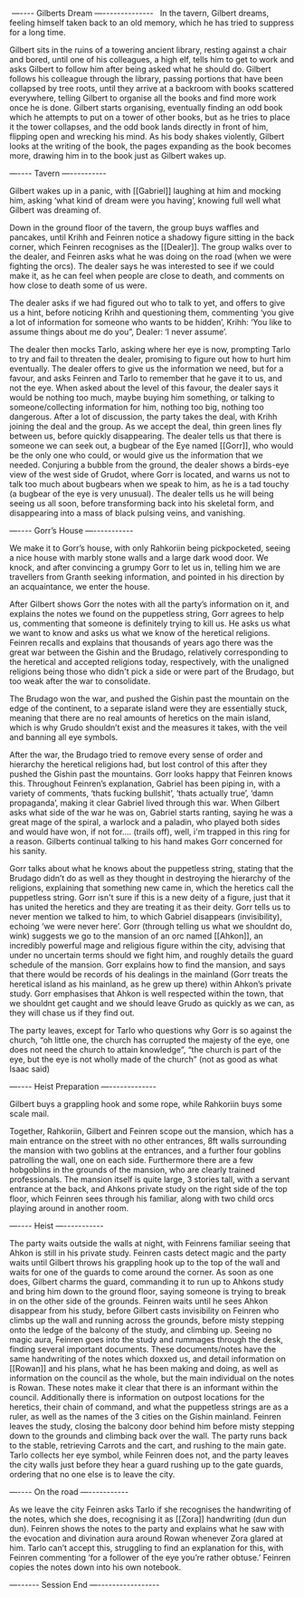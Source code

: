  —---- Gilberts Dream —--------------
 
In the tavern, Gilbert dreams, feeling himself taken back to an old memory, which he has tried to suppress for a long time. 

Gilbert sits in the ruins of a towering ancient library, resting against a chair and bored, until one of his colleagues, a high elf, tells him to get to work and asks Gilbert to follow him after being asked what he should do. Gilbert follows his colleague through the library, passing portions that have been collapsed by tree roots, until they arrive at a backroom with books scattered everywhere, telling Gilbert to organise all the books and find more work once he is done. Gilbert starts organising, eventually finding an odd book which he attempts to put on a tower of other books, but as he tries to place it the tower collapses, and the odd book lands directly in front of him, flipping open and wrecking his mind. As his body shakes violently, Gilbert looks at the writing of the book, the pages expanding as the book becomes more, drawing him in to the book just as Gilbert wakes up. 

—---- Tavern —----------

Gilbert wakes up in a panic, with [[Gabriel]] laughing at him and mocking him, asking ‘what kind of dream were you having’, knowing full well what Gilbert was dreaming of.

Down in the ground floor of the tavern, the group buys waffles and pancakes, until Krihh and Feinren notice a shadowy figure sitting in the back corner, which Feinren recognises as the [[Dealer]]. The group walks over to the dealer, and Feinren asks what he was doing on the road (when we were fighting the orcs). The dealer says he was interested to see if we could make it, as he can feel when people are close to death, and comments on how close to death some of us were. 

The dealer asks if we had figured out who to talk to yet, and offers to give us a hint, before noticing Krihh and questioning them, commenting ‘you give a lot of information for someone who wants to be hidden’, Krihh: ‘You like to assume things about me do you”, Dealer: ‘I never assume’.

The dealer then mocks Tarlo, asking where her eye is now, prompting Tarlo to try and fail to threaten the dealer, promising to figure out how to hurt him eventually. The dealer offers to give us the information we need, but for a favour, and asks Feinren and Tarlo to remember that he gave it to us, and not the eye. When asked about the level of this favour, the dealer says it would be nothing too much, maybe buying him something, or talking to someone/collecting information for him, nothing too big, nothing too dangerous. After a lot of discussion, the party takes the deal, with Krihh joining the deal and the group. As we accept the deal, thin green lines fly between us, before quickly disappearing. The dealer tells us that there is someone we can seek out, a bugbear of the Eye named [[Gorr]], who would be the only one who could, or would give us the information that we needed. Conjuring a bubble from the ground, the dealer shows a birds-eye view of the west side of Grudot, where Gorr is located, and warns us not to talk too much about bugbears when we speak to him, as he is a tad touchy (a bugbear of the eye is very unusual). The dealer tells us he will being seeing us all soon, before transforming back into his skeletal form, and disappearing into a mass of black pulsing veins, and vanishing.

—---- Gorr’s House —-----------

We make it to Gorr’s house, with only Rahkoriin being pickpocketed, seeing a nice house with marbly stone walls and a large dark wood door. We knock, and after convincing a grumpy Gorr to let us in, telling him we are travellers from Granth seeking information, and pointed in his direction by an acquaintance, we enter the house. 

After Gilbert shows Gorr the notes with all the party’s information on it, and explains the notes we found on the puppetless string, Gorr agrees to help us, commenting that someone is definitely trying to kill us. He asks us what we want to know and asks us what we know of the heretical religions. Feinren recalls and explains that thousands of years ago there was the great war between the Gishin and the Brudago, relatively corresponding to the heretical and accepted religions today, respectively, with the unaligned religions being those who didn't pick a side or were part of the Brudago, but too weak after the war to consolidate. 

The Brudago won the war, and pushed the Gishin past the mountain on the edge of the continent, to a separate island were they are essentially stuck, meaning that there are no real amounts of heretics on the main island, which is why Grudo shouldn’t exist and the measures it takes, with the veil and banning all eye symbols. 

After the war, the Brudago tried to remove every sense of order and hierarchy the heretical religions had, but lost control of this after they pushed the Gishin past the mountains. Gorr looks happy that Feinren knows this. Throughout Feinren’s explanation, Gabriel has been piping in, with a variety of comments, ‘thats fucking bullshit’, ‘thats actually true’, ‘damn propaganda’, making it clear Gabriel lived through this war. When Gilbert asks what side of the war he was on, Gabriel starts ranting, saying he was a great mage of the spiral, a warlock and a paladin, who played both sides and would have won, if not for…. (trails off), well, i'm trapped in this ring for a reason. Gilberts continual talking to his hand makes Gorr concerned for his sanity.

Gorr talks about what he knows about the puppetless string, stating that the Brudago didn’t do as well as they thought in destroying the hierarchy of the religions, explaining that something new came in, which the heretics call the puppetless string. Gorr isn't sure if this is a new deity of a figure, just that it has united the heretics and they are treating it as their deity. Gorr tells us to never mention we talked to him, to which Gabriel disappears (invisibility), echoing ‘we were never here’. Gorr (through telling us what we shouldnt do, wink) suggests we go to the mansion of an orc named [[Ahkon]], an incredibly powerful mage and religious figure within the city, advising that under no uncertain terms should we fight him, and roughly details the guard schedule of the mansion. Gorr explains how to find the mansion, and says that there would be records of his dealings in the mainland (Gorr treats the heretical island as his mainland, as he grew up there) within Ahkon’s private study. Gorr emphasises that Ahkon is well respected within the town, that we shouldnt get caught and we should leave Grudo as quickly as we can, as they will chase us if they find out.

The party leaves, except for Tarlo who questions why Gorr is so against the church, “oh little one, the church has corrupted the majesty of the eye, one does not need the church to attain knowledge”, “the church is part of the eye, but the eye is not wholly made of the church” (not as good as what Isaac said)

—---- Heist Preparation —-------------

Gilbert buys a grappling hook and some rope, while Rahkoriin buys some scale mail. 

Together, Rahkoriin, Gilbert and Feinren scope out the mansion, which has a main entrance on the street with no other entrances, 8ft walls surrounding the mansion with two goblins at the entrances, and a further four goblins patrolling the wall, one on each side. Furthermore there are a few hobgoblins in the grounds of the mansion, who are clearly trained professionals. The mansion itself is quite large, 3 stories tall, with a servant entrance at the back, and Ahkons private study on the right side of the top floor, which Feinren sees through his familiar, along with two child orcs playing around in another room.

—---- Heist —-----------

The party waits outside the walls at night, with Feinrens familiar seeing that Ahkon is still in his private study. Feinren casts detect magic and the party waits until Gilbert throws his grappling hook up to the top of the wall and waits for one of the guards to come around the corner. As soon as one does, Gilbert charms the guard, commanding it to run up to Ahkons study and bring him down to the ground floor, saying someone is trying to break in on the other side of the grounds. Feinren waits until he sees Ahkon disappear from his study, before Gilbert casts invisibility on Feinren who climbs up the wall and running across the grounds, before misty stepping onto the ledge of the balcony of the study, and climbing up. 
Seeing no magic aura, Feinren goes into the study and rummages through the desk, finding several important documents. These documents/notes have the same handwriting of the notes which doxxed us, and detail information on [[Rowan]] and his plans, what he has been making and doing, as well as information on the council as the whole, but the main individual on the notes is Rowan. These notes make it clear that there is an informant within the council.
Additionally there is information on outpost locations for the heretics, their chain of command, and what the puppetless strings are as a ruler, as well as the names of the 3 cities on the Gishin mainland. 
Feinren leaves the study, closing the balcony door behind him before misty stepping down to the grounds and climbing back over the wall. The party runs back to the stable, retrieving Carrots and the cart, and rushing to the main gate. Tarlo collects her eye symbol, while Feinren does not, and the party leaves the city walls just before they hear a guard rushing up to the gate guards, ordering that no one else is to leave the city.

—---- On the road —-----------

As we leave the city Feinren asks Tarlo if she recognises the handwriting of the notes, which she does, recognising it as [[Zora]] handwriting (dun dun dun). Feinren shows the notes to the party and explains what he saw with the evocation and divination aura around Rowan whenever Zora glared at him. Tarlo can’t accept this, struggling to find an explanation for this, with Feinren commenting ‘for a follower of the eye you’re rather obtuse.’ Feinren copies the notes down into his own notebook.

—------ Session End —-----------------